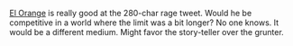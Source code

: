 <a href="https://duckduckgo.com/?q=%22el+orange%22+site%3Ascripting.com&t=h_&ia=web">El Orange</a> is really good at the 280-char rage tweet. Would he be competitive in a world where the limit was a bit longer? No one knows. It would be a different medium. Might favor the story-teller over the grunter.
